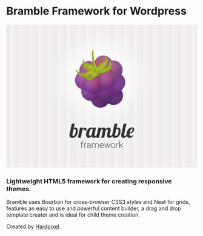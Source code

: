 # Bramble Framework for Wordpress #

![Bramble Logo](/source/templates/branding/screenshot.png "Bramble Framework")

### Lightweight HTML5 framework for creating responsive themes. ###

Bramble uses Bourbon for cross-browser CSS3 styles and Neat for grids, features an easy to use and powerful content builder, a drag and drop template creator and is ideal for child theme creation.


Created by [Hardpixel](http://hardpixel.net).